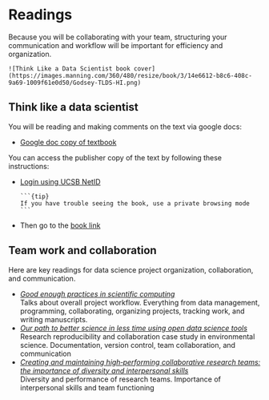 # Readings

Because you will be collaborating with your team, structuring your communication and workflow will be important for efficiency and organization.

```{margin}
![Think Like a Data Scientist book cover](https://images.manning.com/360/480/resize/book/3/14e6612-b8c6-408c-9a69-1009f61e0d50/Godsey-TLDS-HI.png)
```
## Think like a data scientist

You will be reading and making comments on the text via google docs:
* [Google doc copy of textbook](https://docs.google.com/document/d/10iyEB0-yZmUX5wu3jrISu1GqQm90uKBSoy2zDmvu8oI/edit?usp=sharing)

You can access the publisher copy of the text by following these instructions:

* [Login using UCSB NetID](http://uclibs.org/PID/432785)  
	````{margin}
	```{tip}
	If you have trouble seeing the book, use a private browsing mode
	```
	````
* Then go to the [book link](https://learning.oreilly.com/library/view/think-like-a/9781633430273/)

## Team work and collaboration 

Here are key readings for data science project organization, collaboration, and communication.

* _[Good enough practices in scientific computing](https://doi.org/10.1371/journal.pcbi.1005510)_  
	Talks about overall project workflow. Everything from data management, programming, collaborating, organizing projects, tracking work, and writing manuscripts.
* _[Our path to better science in less time using open data science tools](https://doi.org/10.1038/s41559-017-0160)_  
    Research reproducibility and collaboration case study in environmental science. Documentation, version control, team collaboration, and communication
* _[Creating and maintaining high‐performing collaborative research teams: the importance of diversity and interpersonal skills](https://doi.org/10.1890/130001)_  
    Diversity and performance of research teams. Importance of interpersonal skills and team functioning 

